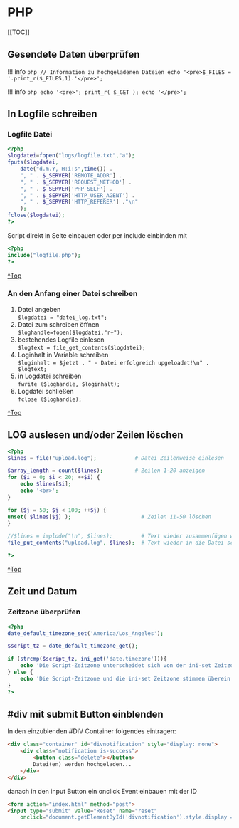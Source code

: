 # PHP

[[TOC]]



## Gesendete Daten überprüfen

!!! info
    ```php
    // Information zu hochgeladenen Dateien
    echo '<pre>$_FILES = '.print_r($_FILES,1).'</pre>';
    ```

!!! info
    ```php
    echo '<pre>';
    print_r( $_GET );
    echo '</pre>';
    ```

## In Logfile schreiben

### Logfile Datei

```php
<?php
$logdatei=fopen("logs/logfile.txt","a");
fputs($logdatei,
    date("d.m.Y, H:i:s",time()) .
    ", " . $_SERVER['REMOTE_ADDR'] .
    ", " . $_SERVER['REQUEST_METHOD'] .
    ", " . $_SERVER['PHP_SELF'] .
    ", " . $_SERVER['HTTP_USER_AGENT'] .
    ", " . $_SERVER['HTTP_REFERER'] ."\n"
    );
fclose($logdatei);
?>
```

Script direkt in Seite einbauen oder per include einbinden mit

```php
<?php
include("logfile.php");
?>
```
[^Top](#PHP)

### An den Anfang einer Datei schreiben

1.  Datei angeben<br>
    ```$logdatei = "datei_log.txt";```
2.  Datei zum schreiben öffnen<br>
    ```$loghandle=fopen($logdatei,"r+");```
3.  bestehendes Logfile einlesen<br>
    ```$logtext = file_get_contents($logdatei);```
4.  Loginhalt in Variable schreiben<br>
    ```$loginhalt = $jetzt . " - Datei erfolgreich upgeloadet!\n" . $logtext;```
5.  in Logdatei schreiben<br>
    ```fwrite ($loghandle, $loginhalt);```
6.  Logdatei schließen<br>
    ```fclose ($loghandle);```

[^Top](#PHP)

## LOG auslesen und/oder Zeilen löschen

```php
<?php
$lines = file("upload.log");            # Datei Zeilenweise einlesen

$array_length = count($lines);          # Zeilen 1-20 anzeigen
for ($i = 0; $i < 20; ++$i) {
    echo $lines[$i];
    echo '<br>';
}

for ($j = 50; $j < 100; ++$j) {
unset( $lines[$j] );                      # Zeilen 11-50 löschen
}

//$lines = implode("\n", $lines);         # Text wieder zusammenfügen wahlweise mit Umbruch
file_put_contents("upload.log", $lines);  # Text wieder in die Datei schreiben

?>
```

[^Top](#PHP)

## Zeit und Datum

### Zeitzone überprüfen

```php
<?php
date_default_timezone_set('America/Los_Angeles');

$script_tz = date_default_timezone_get();

if (strcmp($script_tz, ini_get('date.timezone'))){
    echo 'Die Script-Zeitzone unterscheidet sich von der ini-set Zeitzone.';
} else {
    echo 'Die Script-Zeitzone und die ini-set Zeitzone stimmen überein.';
}
?>
```

## #div mit submit Button einblenden

In den einzublenden #DIV Container folgendes eintragen:

```html
<div class="container" id="divnotification" style="display: none">
    <div class="notification is-success">
        <button class="delete"></button>
        Datei(en) werden hochgeladen...
    </div>
</div>
```
danach in den input Button ein onclick Event einbauen mit der ID

```html
<form action="index.html" method="post">
<input type="submit" value="Reset" name="reset" 
    onclick="document.getElementById('divnotification').style.display = '';">
```
